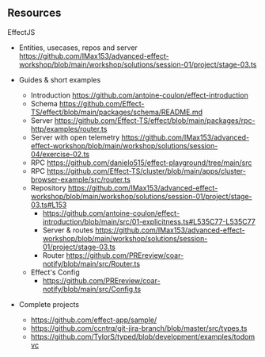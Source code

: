 ## Resources

EffectJS

- Entities, usecases, repos and server <https://github.com/IMax153/advanced-effect-workshop/blob/main/workshop/solutions/session-01/project/stage-03.ts>

- Guides & short examples
  - Introduction <https://github.com/antoine-coulon/effect-introduction>
  - Schema <https://github.com/Effect-TS/effect/blob/main/packages/schema/README.md>
  - Server
    <https://github.com/Effect-TS/effect/blob/main/packages/rpc-http/examples/router.ts>
  - Server with open telemetry <https://github.com/IMax153/advanced-effect-workshop/blob/main/workshop/solutions/session-04/exercise-02.ts>
  - RPC <https://github.com/danielo515/effect-playground/tree/main/src>
  - RPC <https://github.com/Effect-TS/cluster/blob/main/apps/cluster-browser-example/src/router.ts>
  - Repository <https://github.com/IMax153/advanced-effect-workshop/blob/main/workshop/solutions/session-01/project/stage-03.ts#L153>
    - <https://github.com/antoine-coulon/effect-introduction/blob/main/src/01-explicitness.ts#L535C77-L535C77>
    - Server & routes <https://github.com/IMax153/advanced-effect-workshop/blob/main/workshop/solutions/session-01/project/stage-03.ts>
    - Router <https://github.com/PREreview/coar-notify/blob/main/src/Router.ts>
  - Effect's Config
    - <https://github.com/PREreview/coar-notify/blob/main/src/Config.ts>
- Complete projects
  - <https://github.com/effect-app/sample/>
  - <https://github.com/ccntrq/git-jira-branch/blob/master/src/types.ts>
  - <https://github.com/TylorS/typed/blob/development/examples/todomvc>
